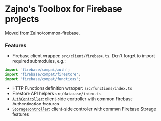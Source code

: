 # Zajno's Toolbox for Firebase projects

Moved from [Zajno/common-firebase](https://github.com/Zajno/common-firebase).

### Features

* Firebase client wrapper: `src/client/firebase.ts`. Don't forget to import required submodules, e.g.:

```typescript
import 'firebase/compat/auth';
import 'firebase/compat/firestore';
import 'firebase/compat/functions';
```

* HTTP Functions definition wrapper: `src/functions/index.ts`
* Firestore API helpers `src/database/index.ts`
* [`AuthController`](src/client/controllers/auth.ts): client-side controller with common Firebase Authentication features
* [`StorageController`](src/client/controllers/storage.ts): client-side controller with common Firebase Storage features
